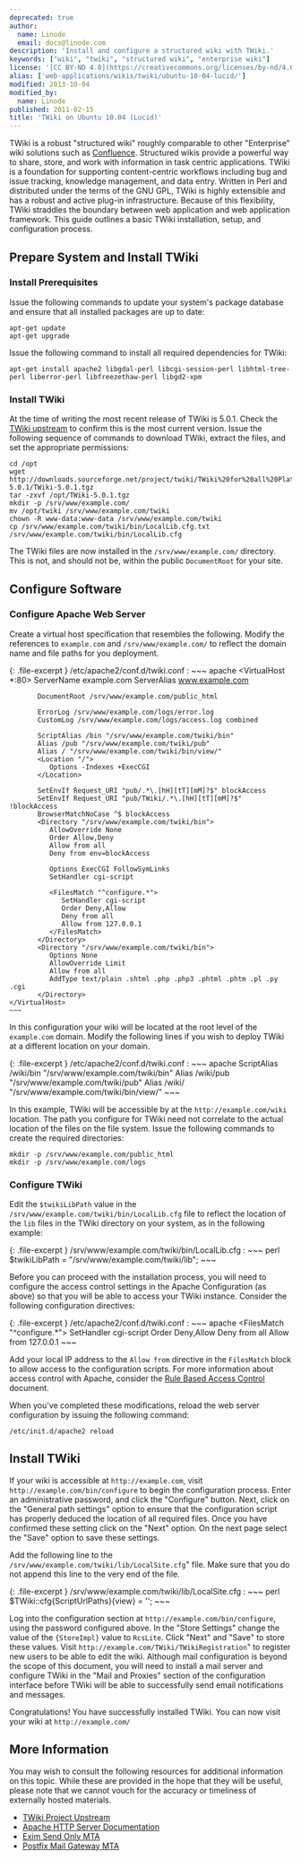 ```yaml
---
deprecated: true
author:
  name: Linode
  email: docs@linode.com
description: 'Install and configure a structured wiki with TWiki.'
keywords: ["wiki", "twiki", "structured wiki", "enterprise wiki"]
license: '[CC BY-ND 4.0](https://creativecommons.org/licenses/by-nd/4.0)'
alias: ['web-applications/wikis/twiki/ubuntu-10-04-lucid/']
modified: 2013-10-04
modified_by:
  name: Linode
published: 2011-02-15
title: 'TWiki on Ubuntu 10.04 (Lucid)'
---
```




TWiki is a robust "structured wiki" roughly comparable to other "Enterprise" wiki solutions such as [Confluence](/docs/web-applications/wikis/confluence/). Structured wikis provide a powerful way to share, store, and work with information in task centric applications. TWiki is a foundation for supporting content-centric workflows including bug and issue tracking, knowledge management, and data entry. Written in Perl and distributed under the terms of the GNU GPL, TWiki is highly extensible and has a robust and active plug-in infrastructure. Because of this flexibility, TWiki straddles the boundary between web application and web application framework. This guide outlines a basic TWiki installation, setup, and configuration process.

Prepare System and Install TWiki
--------------------------------

### Install Prerequisites

Issue the following commands to update your system's package database and ensure that all installed packages are up to date:

    apt-get update
    apt-get upgrade 

Issue the following command to install all required dependencies for TWiki:

    apt-get install apache2 libgdal-perl libcgi-session-perl libhtml-tree-perl liberror-perl libfreezethaw-perl libgd2-xpm

### Install TWiki

At the time of writing the most recent release of TWiki is 5.0.1. Check the [TWiki upstream](http://twiki.org/) to confirm this is the most current version. Issue the following sequence of commands to download TWiki, extract the files, and set the appropriate permissions:

    cd /opt
    wget http://downloads.sourceforge.net/project/twiki/TWiki%20for%20all%20Platforms/TWiki-5.0.1/TWiki-5.0.1.tgz
    tar -zxvf /opt/TWiki-5.0.1.tgz 
    mkdir -p /srv/www/example.com/
    mv /opt/twiki /srv/www/example.com/twiki
    chown -R www-data:www-data /srv/www/example.com/twiki
    cp /srv/www/example.com/twiki/bin/LocalLib.cfg.txt /srv/www/example.com/twiki/bin/LocalLib.cfg

The TWiki files are now installed in the `/srv/www/example.com/` directory. This is not, and should not be, within the public `DocumentRoot` for your site.

Configure Software
------------------

### Configure Apache Web Server

Create a virtual host specification that resembles the following. Modify the references to `example.com` and `/srv/www/example.com/` to reflect the domain name and file paths for you deployment.

{: .file-excerpt }
/etc/apache2/conf.d/twiki.conf
:   ~~~ apache
    <VirtualHost *:80>
           ServerName example.com
           ServerAlias www.example.com

           DocumentRoot /srv/www/example.com/public_html 

           ErrorLog /srv/www/example.com/logs/error.log 
           CustomLog /srv/www/example.com/logs/access.log combined

           ScriptAlias /bin "/srv/www/example.com/twiki/bin"
           Alias /pub "/srv/www/example.com/twiki/pub"
           Alias / "/srv/www/example.com/twiki/bin/view/"
           <Location "/">
              Options -Indexes +ExecCGI
           </Location>

           SetEnvIf Request_URI "pub/.*\.[hH][tT][mM]?$" blockAccess
           SetEnvIf Request_URI "pub/TWiki/.*\.[hH][tT][mM]?$" !blockAccess
           BrowserMatchNoCase ^$ blockAccess
           <Directory "/srv/www/example.com/twiki/bin">
              AllowOverride None
              Order Allow,Deny
              Allow from all
              Deny from env=blockAccess

              Options ExecCGI FollowSymLinks
              SetHandler cgi-script

              <FilesMatch "^configure.*">
                 SetHandler cgi-script
                 Order Deny,Allow
                 Deny from all
                 Allow from 127.0.0.1
              </FilesMatch>
           </Directory>
           <Directory "/srv/www/example.com/twiki/bin">
              Options None
              AllowOverride Limit
              Allow from all
              AddType text/plain .shtml .php .php3 .phtml .phtm .pl .py .cgi
           </Directory>
    </VirtualHost> 
    ~~~

In this configuration your wiki will be located at the root level of the `example.com` domain. Modify the following lines if you wish to deploy TWiki at a different location on your domain.

{: .file-excerpt }
/etc/apache2/conf.d/twiki.conf
:   ~~~ apache
    ScriptAlias /wiki/bin "/srv/www/example.com/twiki/bin"
    Alias /wiki/pub "/srv/www/example.com/twiki/pub"
    Alias /wiki/ "/srv/www/example.com/twiki/bin/view/"
    </VirtualHost> 
    ~~~

In this example, TWiki will be accessible by at the `http://example.com/wiki` location. The path you configure for TWiki need not correlate to the actual location of the files on the file system. Issue the following commands to create the required directories:

    mkdir -p /srv/www/example.com/public_html
    mkdir -p /srv/www/example.com/logs

### Configure TWiki

Edit the `$twikiLibPath` value in the `/srv/www/example.com/twiki/bin/LocalLib.cfg` file to reflect the location of the `lib` files in the TWiki directory on your system, as in the following example:

{: .file-excerpt }
/srv/www/example.com/twiki/bin/LocalLib.cfg
:   ~~~ perl
    $twikiLibPath = "/srv/www/example.com/twiki/lib";
    ~~~

Before you can proceed with the installation process, you will need to configure the access control settings in the Apache Configuration (as above) so that you will be able to access your TWiki instance. Consider the following configuration directives:

{: .file-excerpt }
/etc/apache2/conf.d/twiki.conf
:   ~~~ apache
    <FilesMatch "^configure.*">
           SetHandler cgi-script
           Order Deny,Allow
           Deny from all
           Allow from 127.0.0.1
    </FilesMatch>
    ~~~

Add your local IP address to the `Allow from` directive in the `FilesMatch` block to allow access to the configuration scripts. For more information about access control with Apache, consider the [Rule Based Access Control](/docs/web-servers/apache/configuration/rule-based-access-control) document.

When you've completed these modifications, reload the web server configuration by issuing the following command:

    /etc/init.d/apache2 reload

Install TWiki
-------------

If your wiki is accessible at `http://example.com`, visit `http://example.com/bin/configure` to begin the configuration process. Enter an administrative password, and click the "Configure" button. Next, click on the "General path settings" option to ensure that the configuration script has properly deduced the location of all required files. Once you have confirmed these setting click on the "Next" option. On the next page select the "Save" option to save these settings.

Add the following line to the `/srv/www/example.com/twiki/lib/LocalSite.cfg`" file. Make sure that you do not append this line to the very end of the file.

{: .file-excerpt }
/srv/www/example.com/twiki/lib/LocalSite.cfg
:   ~~~ perl
    $TWiki::cfg{ScriptUrlPaths}{view} = '';
    ~~~

Log into the configuration section at `http://example.com/bin/configure`, using the password configured above. In the "Store Settings" change the value of the `{StoreImpl}` value to `RcsLite`. Click "Next" and "Save" to store these values. Visit `http://example.com/TWiki/TWikiRegistration`" to register new users to be able to edit the wiki. Although mail configuration is beyond the scope of this document, you will need to install a mail server and configure TWiki in the "Mail and Proxies" section of the configuration interface before TWiki will be able to successfully send email notifications and messages.

Congratulations! You have successfully installed TWiki. You can now visit your wiki at `http://example.com/`

More Information
----------------

You may wish to consult the following resources for additional information on this topic. While these are provided in the hope that they will be useful, please note that we cannot vouch for the accuracy or timeliness of externally hosted materials.

- [TWiki Project Upstream](http://twiki.org/)
- [Apache HTTP Server Documentation](/docs/web-servers/apache)
- [Exim Send Only MTA](/docs/email/exim/send-only-mta-ubuntu-10.04-lucid)
- [Postfix Mail Gateway MTA](/docs/email/postfix/gateway-ubuntu-10.04-lucid)



